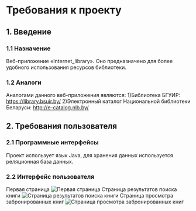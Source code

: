 # Требования к проекту <a name="introduction"></a>
## 1. Введение
### 1.1 Назначение
Bеб-приложение «Internet_library». Оно предназначено для более удобного использования ресурсов библиотеки.
### 1.2 Аналоги
Аналогами данного веб-приложения являются:
 1)Библиотека БГУИР:
https://library.bsuir.by/
 2)Электронный каталог Национальной библиотеки Беларуси:
http://e-catalog.nlb.by/
## 2. Требования пользователя
### 2.1 Программные интерфейсы 
Проект использует язык Java, для хранения данных используется реляционная база данных.
### 2.2 Интерфейс пользователя
Первая страница
![Первая страница](https://github.com/DaniilNaumenko/Internet_library/blob/master/Mockups/Page.jpg)
Страница результатов поиска книги
![Страница результатов поиска книги](https://github.com/DaniilNaumenko/Internet_library/blob/master/Mockups/BookSearch.jpg)
Cтраница просмотра забронированных книг
![Cтраница просмотра забронированных книг](https://github.com/DaniilNaumenko/Internet_library/blob/master/Mockups/Bookings.jpg)

